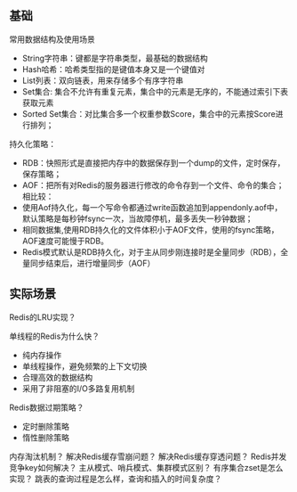## 基础

常用数据结构及使用场景
- String字符串：键都是字符串类型，最基础的数据结构
- Hash哈希：哈希类型指的是键值本身又是一个键值对
- List列表：双向链表，用来存储多个有序字符串
- Set集合: 集合不允许有重复元素，集合中的元素是无序的，不能通过索引下表获取元素
- Sorted Set集合：对比集合多一个权重参数Score，集合中的元素按Score进行排列；

持久化策略：
- RDB：快照形式是直接把内存中的数据保存到一个dump的文件，定时保存，保存策略；
- AOF：把所有对Redis的服务器进行修改的命令存到一个文件、命令的集合；
相比较：
- 使用Aof持久化，每一个写命令都通过write函数追加到appendonly.aof中，默认策略是每秒钟fsync一次，当故障停机，最多丢失一秒钟数据；
- 相同数据集,使用RDB持久化的文件体积小于AOF文件，使用的fsync策略，AOF速度可能慢于RDB。
- Redis模式默认是RDB持久化，对于主从同步刚连接时是全量同步（RDB），全量同步结束后，进行增量同步（AOF）

## 实际场景

Redis的LRU实现？

单线程的Redis为什么快？
- 纯内存操作
- 单线程操作，避免频繁的上下文切换
- 合理高效的数据结构
- 采用了非阻塞的I/O多路复用机制

Redis数据过期策略？
- 定时删除策略
- 惰性删除策略

内存淘汰机制？
解决Redis缓存雪崩问题？
解决Redis缓存穿透问题？
Redis并发竞争key如何解决？
主从模式、哨兵模式、集群模式区别？
有序集合zset是怎么实现？
跳表的查询过程是怎么样，查询和插入的时间复杂度？

